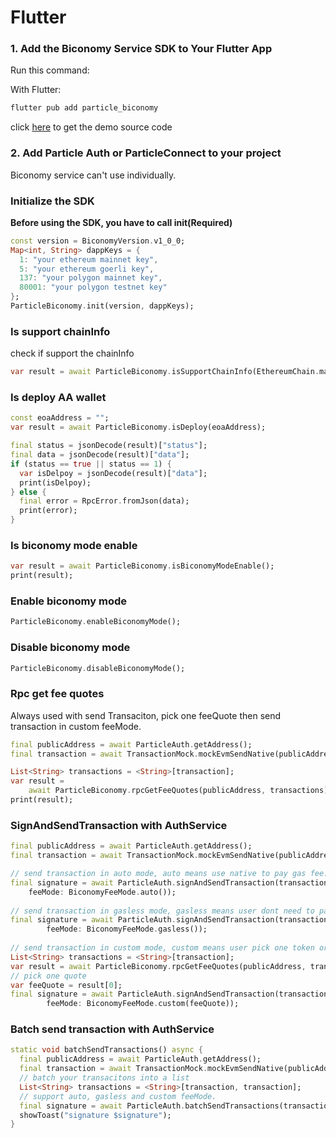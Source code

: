 # Flutter

### 1. Add the Biconomy Service SDK to Your Flutter App <a href="#add-sdks" id="add-sdks"></a>

Run this command:

With Flutter:

```dart
flutter pub add particle_biconomy
```

click [here](https://github.com/Particle-Network/particle-flutter/tree/master/particle-biconomy) to get the demo source code&#x20;

### 2. Add Particle Auth or ParticleConnect to your project

Biconomy service can't use individually.



### Initialize the SDK

**Before using the SDK, you have to call init(Required)**&#x20;

```dart
const version = BiconomyVersion.v1_0_0;
Map<int, String> dappKeys = {
  1: "your ethereum mainnet key",
  5: "your ethereum goerli key",
  137: "your polygon mainnet key",
  80001: "your polygon testnet key"
};
ParticleBiconomy.init(version, dappKeys);
```

### Is support chainInfo

check if support the chainInfo

```dart
var result = await ParticleBiconomy.isSupportChainInfo(EthereumChain.mainnet());
```

### Is deploy AA wallet

```dart
const eoaAddress = "";
var result = await ParticleBiconomy.isDeploy(eoaAddress);

final status = jsonDecode(result)["status"];
final data = jsonDecode(result)["data"];
if (status == true || status == 1) {
  var isDelpoy = jsonDecode(result)["data"];
  print(isDelpoy);
} else {
  final error = RpcError.fromJson(data);
  print(error);
}
```

### Is biconomy mode enable

```dart
var result = await ParticleBiconomy.isBiconomyModeEnable();
print(result);
```

### Enable biconomy mode

```dart
ParticleBiconomy.enableBiconomyMode();
```

### Disable biconomy mode

```dart
ParticleBiconomy.disableBiconomyMode();
```

### Rpc get fee quotes

Always used with send Transaciton, pick one feeQuote then send transaction in custom feeMode.

```dart
final publicAddress = await ParticleAuth.getAddress();
final transaction = await TransactionMock.mockEvmSendNative(publicAddress);

List<String> transactions = <String>[transaction];
var result =
    await ParticleBiconomy.rpcGetFeeQuotes(publicAddress, transactions);
print(result);
```

### SignAndSendTransaction with AuthService

```dart
final publicAddress = await ParticleAuth.getAddress();
final transaction = await TransactionMock.mockEvmSendNative(publicAddress);

// send transaction in auto mode, auto means use native to pay gas fee.
final signature = await ParticleAuth.signAndSendTransaction(transaction,
    feeMode: BiconomyFeeMode.auto());
    
// send transaction in gasless mode, gasless means user dont need to pay gas fee. 
final signature = await ParticleAuth.signAndSendTransaction(transaction,
        feeMode: BiconomyFeeMode.gasless());
        
// send transaction in custom mode, custom means user pick one token or native to pay gas fee. 
List<String> transactions = <String>[transaction];
var result = await ParticleBiconomy.rpcGetFeeQuotes(publicAddress, transactions);
// pick one quote 
var feeQuote = result[0];
final signature = await ParticleAuth.signAndSendTransaction(transaction,
        feeMode: BiconomyFeeMode.custom(feeQuote));
```

### Batch send transaction with AuthService

```dart
static void batchSendTransactions() async {
  final publicAddress = await ParticleAuth.getAddress();
  final transaction = await TransactionMock.mockEvmSendNative(publicAddress);
  // batch your transacitons into a list
  List<String> transactions = <String>[transaction, transaction];
  // support auto, gasless and custom feeMode.
  final signature = await ParticleAuth.batchSendTransactions(transactions, feeMode: BiconomyFeeMode.auto());
  showToast("signature $signature");
}
```
